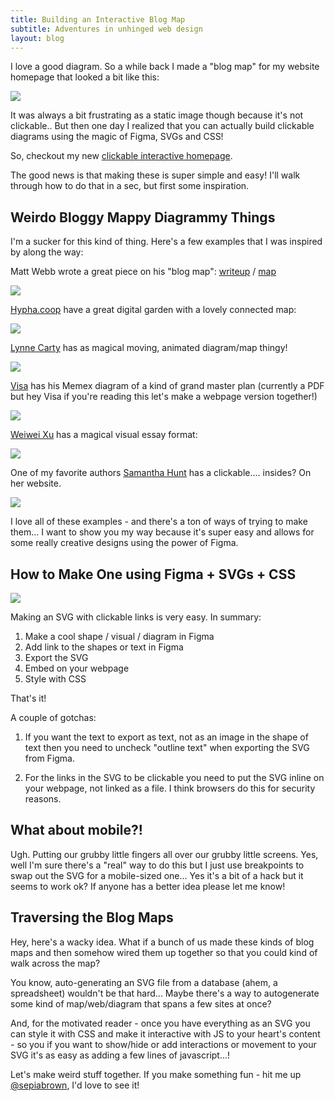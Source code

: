 ```yaml
---
title: Building an Interactive Blog Map
subtitle: Adventures in unhinged web design
layout: blog
---
```


I love a good diagram. So a while back I made a "blog map" for my website homepage that looked a bit like this:

![](https://sepiabrown.github.io/images/homepage-jan-22.png)

It was always a bit frustrating as a static image though because it's not clickable.. But then one day I realized that you can actually build clickable diagrams using the magic of Figma, SVGs and CSS!

So, checkout my new [clickable interactive homepage](https://sepiabrown.github.io/).

The good news is that making these is super simple and easy! I'll walk through how to do that in a sec, but first some inspiration.

## Weirdo Bloggy Mappy Diagrammy Things

I'm a sucker for this kind of thing. Here's a few examples that I was inspired by along the way:

Matt Webb wrote a great piece on his "blog map": [writeup](https://interconnected.org/home/2022/11/09/map) / [map](https://interconnected.org/more/2022/11/multiplayer-map/)

![](/images/matt-webb.png)

[Hypha.coop](https://digitalgarden.hypha.coop/bentway) have a great digital garden with a lovely connected map:

![](/images/hypha-coop.png)

[Lynne Carty](http://lynnecarty.info/) has as magical moving, animated diagram/map thingy!

![](/images/lynne-carty.png)

[Visa](https://twitter.com/visakanv/status/1146876326529257472) has his Memex diagram of a kind of grand master plan (currently a PDF but hey Visa if you're reading this let's make a webpage version together!)

![](/images/visa.jpeg)

[Weiwei Xu](https://weiwei.place/2020-07-26/wheres-home) has a magical visual essay format:

![](/images/weiwei.png)

One of my favorite authors [Samantha Hunt](https://www.samanthahunt.net/) has a clickable.... insides? On her website.

![](/images/samantha-hunt.png)

I love all of these examples - and there's a ton of ways of trying to make them... I want to show you my way because it's super easy and allows for some really creative designs using the power of Figma.


## How to Make One using Figma + SVGs + CSS

![](/images/blog-maps-how-to-2.png)

Making an SVG with clickable links is very easy. In summary:

1. Make a cool shape / visual / diagram in Figma
2. Add link to the shapes or text in Figma
3. Export the SVG
4. Embed on your webpage
5. Style with CSS

That's it!

A couple of gotchas:

1) If you want the text to export as text, not as an image in the shape of text then you need to uncheck "outline text" when exporting the SVG from Figma.

2) For the links in the SVG to be clickable you need to put the SVG inline on your webpage, not linked as a file. I think browsers do this for security reasons.

## What about mobile?!

Ugh. Putting our grubby little fingers all over our grubby little screens. Yes, well I'm sure there's a "real" way to do this but I just use breakpoints to swap out the SVG for a mobile-sized one... Yes it's a bit of a hack but it seems to work ok? If anyone has a better idea please let me know!

## Traversing the Blog Maps

Hey, here's a wacky idea. What if a bunch of us made these kinds of blog maps and then somehow wired them up together so that you could kind of walk across the map?

You know, auto-generating an SVG file from a database (ahem, a spreadsheet) wouldn't be that hard... Maybe there's a way to autogenerate some kind of map/web/diagram that spans a few sites at once?

And, for the motivated reader - once you have everything as an SVG you can style it with CSS and make it interactive with JS to your heart's content - so you if you want to show/hide or add interactions or movement to your SVG it's as easy as adding a few lines of javascript...!

Let's make weird stuff together. If you make something fun - hit me up [@sepiabrown](https://twitter.com/sepiabrown), I'd love to see it!
